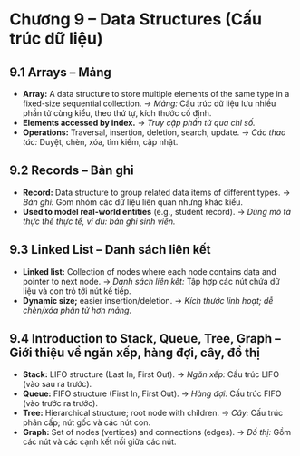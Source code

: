 # Chương 9 – Data Structures (Cấu trúc dữ liệu)

## 9.1 Arrays – Mảng

*   **Array:** A data structure to store multiple elements of the same type in a fixed-size sequential collection. → *Mảng:* Cấu trúc dữ liệu lưu nhiều phần tử cùng kiểu, theo thứ tự, kích thước cố định.
*   **Elements accessed by index.** → *Truy cập phần tử qua chỉ số.*
*   **Operations:** Traversal, insertion, deletion, search, update. → *Các thao tác:* Duyệt, chèn, xóa, tìm kiếm, cập nhật.

## 9.2 Records – Bản ghi

*   **Record:** Data structure to group related data items of different types. → *Bản ghi:* Gom nhóm các dữ liệu liên quan nhưng khác kiểu.
*   **Used to model real-world entities** (e.g., student record). → *Dùng mô tả thực thể thực tế, ví dụ: bản ghi sinh viên.*

## 9.3 Linked List – Danh sách liên kết

*   **Linked list:** Collection of nodes where each node contains data and pointer to next node. → *Danh sách liên kết:* Tập hợp các nút chứa dữ liệu và con trỏ tới nút kế tiếp.
*   **Dynamic size;** easier insertion/deletion. → *Kích thước linh hoạt; dễ chèn/xóa phần tử hơn mảng.*

## 9.4 Introduction to Stack, Queue, Tree, Graph – Giới thiệu về ngăn xếp, hàng đợi, cây, đồ thị

*   **Stack:** LIFO structure (Last In, First Out). → *Ngăn xếp:* Cấu trúc LIFO (vào sau ra trước).
*   **Queue:** FIFO structure (First In, First Out). → *Hàng đợi:* Cấu trúc FIFO (vào trước ra trước).
*   **Tree:** Hierarchical structure; root node with children. → *Cây:* Cấu trúc phân cấp; nút gốc và các nút con.
*   **Graph:** Set of nodes (vertices) and connections (edges). → *Đồ thị:* Gồm các nút và các cạnh kết nối giữa các nút.